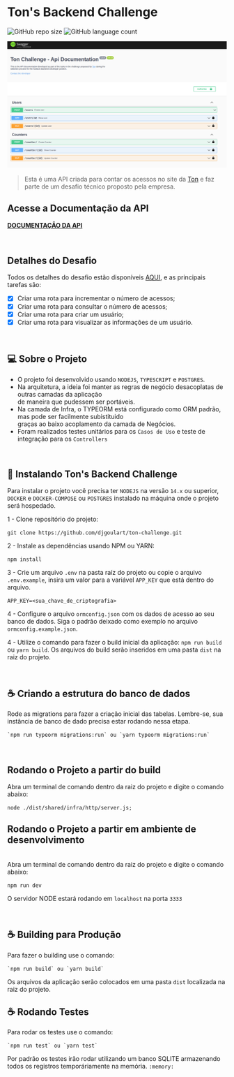 # Ton's Backend Challenge


![GitHub repo size](https://img.shields.io/github/repo-size/djgoulart/ton-challenge?style=for-the-badge)
![GitHub language count](https://img.shields.io/github/languages/count/djgoulart/ton-challenge?style=for-the-badge)

<img src="capa.png" alt="exemplo imagem">

> Esta é uma API criada para contar os acessos no site da <a href="https://ton.com.br" target="_blank">Ton</a> e faz <br>
> parte de um desafio técnico proposto pela empresa.


## Acesse a Documentação da API

<a href="http://shorturl.at/itvyL" target="_blank"><STRONG>DOCUMENTAÇÃO DA API</STRONG></a>

<br>

## Detalhes do Desafio

Todos os detalhes do desafio estão disponíveis [AQUI](DESAFIO.md), e as principais tarefas são:

- [x] Criar uma rota para incrementar o número de acessos;
- [x] Criar uma rota para consultar o número de acessos;
- [x] Criar uma rota para criar um usuário;
- [x] Criar uma rota para visualizar as informações de um usuário.

<br>

## 💻 Sobre o Projeto

* O projeto foi desenvolvido usando `NODEJS`, `TYPESCRIPT` e `POSTGRES`.
* Na arquitetura, a ideia foi manter as regras de negócio desacoplatas de outras camadas da aplicação <br>
de maneira que pudessem ser portáveis.
* Na camada de Infra, o TYPEORM está configurado como ORM padrão, mas pode ser facilmente subistituido <br>
graças ao baixo acoplamento da camada de Negócios.
* Foram realizados testes unitários para os `Casos de Uso` e teste de integração para os `Controllers`

<br>

## 🚀 Instalando Ton's Backend Challenge

Para instalar o projeto você precisa ter `NODEJS` na versão `14.x` ou superior, `DOCKER` e `DOCKER-COMPOSE` ou `POSTGRES`
instalado na máquina onde o projeto será hospedado.

1 - Clone repositório do projeto:
```
git clone https://github.com/djgoulart/ton-challenge.git
```

2 - Instale as dependências usando  NPM ou YARN:
```
npm install
```
3 - Crie um arquivo `.env` na pasta raíz do projeto ou copie o arquivo `.env.example`, insira um valor para a variável `APP_KEY` que está dentro do arquivo.
```
APP_KEY=<sua_chave_de_criptografia>
```
4 - Configure o arquivo `ormconfig.json` com os dados de acesso ao seu banco de dados. Siga o padrão deixado como exemplo no arquivo `ormconfig.example.json`.

4 - Utilize o comando para fazer o build inicial da aplicação: `npm run build` ou `yarn build`. Os arquivos do build serão inseridos em uma pasta `dist` na raiz do projeto.

<br>

## ☕ Criando a estrutura do banco de dados

Rode as migrations para fazer a criação inicial das tabelas.
Lembre-se, sua instância de banco de dado precisa estar rodando nessa etapa.

```
`npm run typeorm migrations:run` ou `yarn typeorm migrations:run`
```
<br>


## Rodando o Projeto a partir do build

Abra um terminal de comando dentro da raiz do projeto e digite o comando abaixo:
```
node ./dist/shared/infra/http/server.js;
```

## Rodando o Projeto a partir em ambiente de desenvolvimento

<br>
Abra um terminal de comando dentro da raiz do projeto e digite o comando abaixo:

```
npm run dev
```
O servidor NODE estará rodando em `localhost` na porta `3333`

<br>

## ☕ Building para Produção


Para fazer o building use o comando:

```
`npm run build` ou `yarn build`
```
Os arquivos da aplicação serão colocados em uma pasta `dist`
localizada na raiz do projeto.

## ☕ Rodando Testes

Para rodar os testes use o comando:

```
`npm run test` ou `yarn test`
```
Por padrão os testes irão rodar utilizando um banco SQLITE armazenando todos os registros temporáriamente na memória.
`:memory:`
